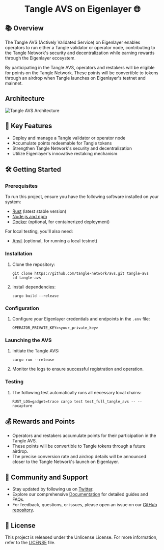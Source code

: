 # <h1 align="center"> Tangle AVS on Eigenlayer 🌐 </h1>

## 📚 Overview

The Tangle AVS (Actively Validated Service) on Eigenlayer enables operators to run either a Tangle validator or operator node, contributing to the Tangle Network's security and decentralization while earning rewards through the Eigenlayer ecosystem.

By participating in the Tangle AVS, operators and restakers will be eligible for points on the Tangle Network. These points will be convertible to tokens through an airdrop when Tangle launches on Eigenlayer's testnet and mainnet.

## Architecture

![Tangle AVS Architecture](asset/architecture.png)

## 🚀 Key Features

- Deploy and manage a Tangle validator or operator node
- Accumulate points redeemable for Tangle tokens
- Strengthen Tangle Network's security and decentralization
- Utilize Eigenlayer's innovative restaking mechanism

## 🛠️ Getting Started

### Prerequisites

To run this project, ensure you have the following software installed on your system:

- [Rust](https://www.rust-lang.org/tools/install) (latest stable version)
- [Node.js and npm](https://nodejs.org/)
- [Docker](https://www.docker.com/get-started) (optional, for containerized deployment)

For local testing, you'll also need:

- [Anvil](https://book.getfoundry.sh/getting-started/installation) (optional, for running a local testnet)

### Installation

1. Clone the repository:

   ```
   git clone https://github.com/tangle-network/avs.git tangle-avs
   cd tangle-avs
   ```

2. Install dependencies:
   ```
   cargo build --release
   ```

### Configuration

1. Configure your Eigenlayer credentials and endpoints in the `.env` file:
   ```
   OPERATOR_PRIVATE_KEY=<your_private_key>
   ```

### Launching the AVS

1. Initiate the Tangle AVS:

   ```
   cargo run --release
   ```

2. Monitor the logs to ensure successful registration and operation.

### Testing

1. The following test automatically runs all necessary local chains:

   ```shell
   RUST_LOG=gadget=trace cargo test test_full_tangle_avs -- --nocapture
   ```

## 💰 Rewards and Points

- Operators and restakers accumulate points for their participation in the Tangle AVS.
- These points will be convertible to Tangle tokens through a future airdrop.
- The precise conversion rate and airdrop details will be announced closer to the Tangle Network's launch on Eigenlayer.

## 🤝 Community and Support

- Stay updated by following us on [Twitter](https://twitter.com/tangle_network).
- Explore our comprehensive [Documentation](https://docs.tangle.tools) for detailed guides and FAQs.
- For feedback, questions, or issues, please open an issue on our [GitHub repository](https://github.com/tangle-network/blueprint-template/issues).

## 📜 License

This project is released under the Unlicense License. For more information, refer to the [LICENSE](./LICENSE) file.
